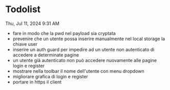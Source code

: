 # Todolist

Thu, Jul 11, 2024 9:31 AM

* fare in modo che la pwd nel payload sia cryptata
* prevenire che un utente possa inserire manualmente nel local storage la chiave user
* inserire un auth guard per impedire ad un utente non autenticato di accedere a determinate pagine
* un utente già autenticato non può accedere nuovamente alle pagine login e register
* mostrare nella toolbar il nome dell'utente con menu dropdown
* migliorare grafica di login e register
* portare in https il client